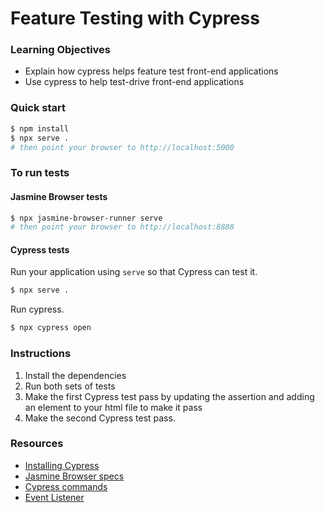 # Feature Testing with Cypress

### Learning Objectives
- Explain how cypress helps feature test front-end applications
- Use cypress to help test-drive front-end applications

### Quick start
```sh
$ npm install
$ npx serve .
# then point your browser to http://localhost:5000
```

### To run tests

#### Jasmine Browser tests
```sh
$ npx jasmine-browser-runner serve
# then point your browser to http://localhost:8888
```

#### Cypress tests
Run your application using `serve` so that Cypress can test it.
```sh
$ npx serve .
```
Run cypress.
```sh
$ npx cypress open
```

### Instructions
1. Install the dependencies
2. Run both sets of tests
3. Make the first Cypress test pass by updating the assertion and adding an element to your html file to make it pass
4. Make the second Cypress test pass.

### Resources
- [Installing Cypress](https://docs.cypress.io/guides/getting-started/installing-cypress)
- [Jasmine Browser specs](https://jasmine.github.io/setup/browser.html)
- [Cypress commands](https://docs.cypress.io/api/table-of-contents)
- [Event Listener](https://developer.mozilla.org/en-US/docs/Web/API/EventTarget/addEventListener)
